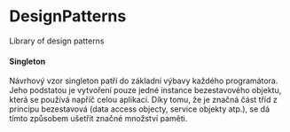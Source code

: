 # DesignPatterns
Library of design patterns
#### Singleton
Návrhový vzor singleton patří do základní výbavy každého programátora. Jeho podstatou je vytvoření pouze jedné instance bezestavového objektu, která se používá napříč celou aplikací. Díky tomu, že je značná část tříd z principu bezestavová (data access objecty, service objekty atp.), se dá tímto způsobem ušetřit značné množství paměti.

